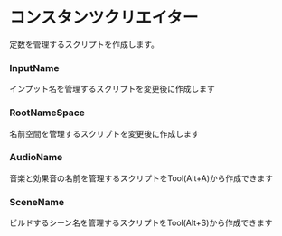 # コンスタンツクリエイター
定数を管理するスクリプトを作成します。

### InputName
インプット名を管理するスクリプトを変更後に作成します

### RootNameSpace
名前空間を管理するスクリプトを変更後に作成します

### AudioName
音楽と効果音の名前を管理するスクリプトをTool(Alt+A)から作成できます

### SceneName
ビルドするシーン名を管理するスクリプトをTool(Alt+S)から作成できます
